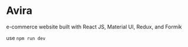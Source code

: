 # Avira
e-commerce website built with React JS, Material UI, Redux, and Formik

use ```npm run dev```
